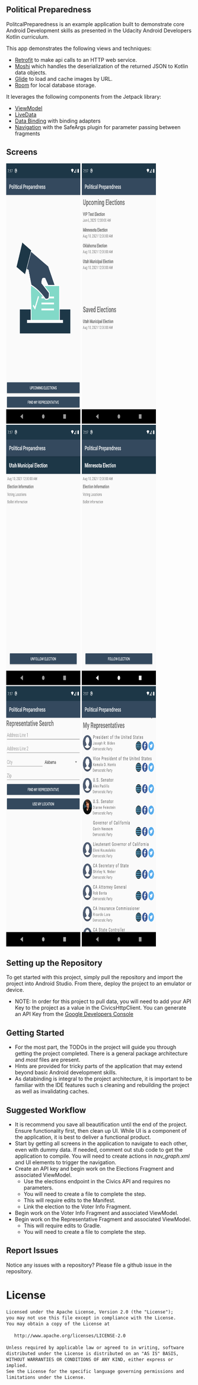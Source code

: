 ## Political Preparedness

PolitcalPreparedness is an example application built to demonstrate core Android Development skills as presented in the Udacity Android Developers Kotlin curriculum. 

This app demonstrates the following views and techniques:

* [Retrofit] to make api calls to an HTTP web service.
* [Moshi] which handles the deserialization of the returned JSON to Kotlin data objects. 
* [Glide] to load and cache images by URL.
* [Room] for local database storage.
  
It leverages the following components from the Jetpack library:

* [ViewModel]
* [LiveData]
* [Data Binding] with binding adapters
* [Navigation] with the SafeArgs plugin for parameter passing between fragments

## Screens
<img src="assets/screen1.png" width="200" height="700" />	<img src="assets/screen2.png" width="200" height="700" />
<img src="assets/screen3.png" width="200" height="700" />	<img src="assets/screen4.png" width="200" height="700" />
<img src="assets/screen5.png" width="200" height="700" />	<img src="assets/screen6.png" width="200" height="700" />

## Setting up the Repository

To get started with this project, simply pull the repository and import the project into Android Studio. From there, deploy the project to an emulator or device. 

* NOTE: In order for this project to pull data, you will need to add your API Key to the project as a value in the CivicsHttpClient. You can generate an API Key from the [Google Developers Console]

## Getting Started

* For the most part, the TODOs in the project will guide you through getting the project completed. There is a general package architecture and *most* files are present. 
* Hints are provided for tricky parts of the application that may extend beyond basic Android development skills.
* As databinding is integral to the project architecture, it is important to be familiar with the IDE features such s cleaning and rebuilding the project as well as invalidating caches. 

## Suggested Workflow

* It is recommend you save all beautification until the end of the project. Ensure functionality first, then clean up UI. While UI is a component of the application, it is best to deliver a functional product.
* Start by getting all screens in the application to navigate to each other, even with dummy data. If needed, comment out stub code to get the application to compile. You will need to create actions in *nav_graph.xml* and UI elements to trigger the navigation. 
* Create an API key and begin work on the Elections Fragment  and associated ViewModel. 
	* Use the elections endpoint in the Civics API and requires no parameters.
	* You will need to create a file to complete the step.
	* This will require edits to the Manifest.
	* Link the election to the Voter Info Fragment.
* Begin work on the Voter Info Fragment and associated ViewModel.
* Begin work on the Representative Fragment and associated ViewModel.
	* This will require edits to Gradle.
	* You will need to create a file to complete the step.



## Report Issues
Notice any issues with a repository? Please file a github issue in the repository.

License
=======

    Licensed under the Apache License, Version 2.0 (the "License");
    you may not use this file except in compliance with the License.
    You may obtain a copy of the License at

       http://www.apache.org/licenses/LICENSE-2.0

    Unless required by applicable law or agreed to in writing, software
    distributed under the License is distributed on an "AS IS" BASIS,
    WITHOUT WARRANTIES OR CONDITIONS OF ANY KIND, either express or implied.
    See the License for the specific language governing permissions and
    limitations under the License.


[Retrofit]: https://square.github.io/retrofit/
[Moshi]: https://github.com/square/moshi/
[Glide]: https://bumptech.github.io/glide/
[Room]: https://developer.android.com/training/data-storage/room/

[ViewModel]: https://developer.android.com/topic/libraries/architecture/viewmodel/
[LiveData]: https://developer.android.com/topic/libraries/architecture/livedata/
[Data Binding]: https://developer.android.com/topic/libraries/data-binding/
[Navigation]: https://developer.android.com/topic/libraries/architecture/navigation/

[Google Developers Console]: https://console.developers.google.com/
